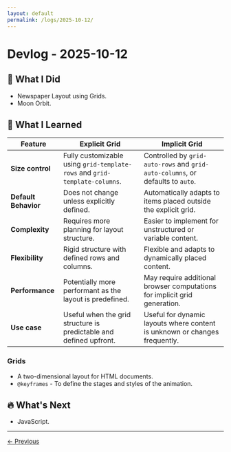 ```yaml
---
layout: default
permalink: /logs/2025-10-12/
---
```


# Devlog - 2025-10-12

## 🚀 What I Did

- Newspaper Layout using Grids.
- Moon Orbit.

## 🧠 What I Learned

| Feature              | Explicit Grid                                                              | Implicit Grid                                                                  |
| -------------------- | -------------------------------------------------------------------------- | ------------------------------------------------------------------------------ |
| **Size control**     | Fully customizable using `grid-template-rows` and `grid-template-columns`. | Controlled by `grid-auto-rows` and `grid-auto-columns`, or defaults to `auto`. |
| **Default Behavior** | Does not change unless explicitly defined.                                 | Automatically adapts to items placed outside the explicit grid.                |
| **Complexity**       | Requires more planning for layout structure.                               | Easier to implement for unstructured or variable content.                      |
| **Flexibility**      | Rigid structure with defined rows and columns.                             | Flexible and adapts to dynamically placed content.                             |
| **Performance**      | Potentially more performant as the layout is predefined.                   | May require additional browser computations for implicit grid generation.      |
| **Use case**         | Useful when the grid structure is predictable and defined upfront.         | Useful for dynamic layouts where content is unknown or changes frequently.     |

### Grids

- A two-dimensional layout for HTML documents.
- `@keyframes` - To define the stages and styles of the animation.

## 🔥 What's Next

- JavaScript.

---

[← Previous]({{site.baseurl}}/logs/2025-10-11/)
